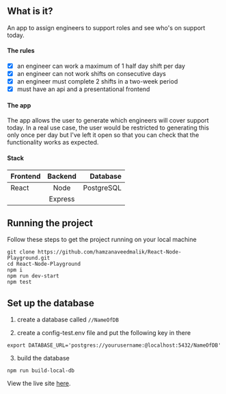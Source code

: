 
## What is it?
An app to assign engineers to support roles and see who's on support today.

#### The rules
- [x] an engineer can work a maximum of 1 half day shift per day
- [x] an engineer can not work shifts on consecutive days
- [x] an engineer must complete 2 shifts in a two-week period
- [x] must have an api and a presentational frontend

#### The app
The app allows the user to generate which engineers will cover support today. In a real use case, the user would be restricted to generating this only once per day but I've left it open so that you can check that the functionality works as expected.


#### Stack

| Frontend      | Backend       | Database   |
| ------------- |:-------------:| ----------:|
| React         | Node          | PostgreSQL |
|               | Express       |            |


## Running the project
Follow these steps to get the project running on your local machine
```
git clone https://github.com/hamzanaveedmalik/React-Node-Playground.git
cd React-Node-Playground
npm i
npm run dev-start
npm test
```
## Set up the database
1) create a database called `//NameOfDB`

2) create a config-test.env file and put the following key in there

```
export DATABASE_URL='postgres://yourusername:@localhost:5432/NameOfDB'
```

3) build the database
```
npm run build-local-db
```


View the live site [here](https://boiling-ravine-73195.herokuapp.com/).
